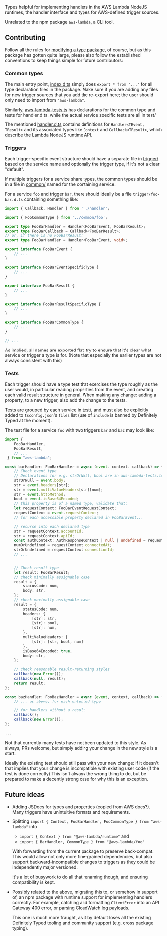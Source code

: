 Types helpful for implementing handlers in the AWS Lambda NodeJS runtimes,
the handler interface and types for AWS-defined trigger sources.

Unrelated to the npm package `aws-lambda`, a CLI tool.

## Contributing

Follow all the rules for [modifying a type package](../../README.md#edit-an-existing-package),
of course, but as this package has gotten quite large, please
also follow the established conventions to keep things simple
for future contributors:

### Common types

The main entry point, [index.d.ts]() simply does `export * from "..."`
for all type declaration files in the package. Make sure if you are
adding any files for new trigger sources that you add the
re-export here; the user should only need to import from `"aws-lambda"`.

Similarly, [aws-lambda-tests.ts]() has declarations for the common type and tests
for [handler.d.ts](), while the actual service specific tests are all in [test/]()

The mentioned [handler.d.ts]() contains definitions for `Handler<TEvent, TResult>`
and its associated types like `Context` and `Callback<TResult>`,
which describe the Lambda NodeJS runtime API.

### Triggers

Each trigger-specific event structure should have a separate file in [trigger/]() based
on the service name and optionally the trigger type, if it's not a clear "default".

If multiple triggers for a service share types, the common types
should be in a file in [common/]() named for the containing service.

For a service `foo` and trigger `bar`, there should ideally be
a file `trigger/foo-bar.d.ts` containing something like:

```ts
import { Callback, Handler } from '../handler';

import { FooCommonType } from '../common/foo';

export type FooBarHandler = Handler<FooBarEvent, FooBarResult>;
export type FooBarCallback = Callback<FooBarResult>;
// or, if there is no FooBarResult:
export type FooBarHandler = Handler<FooBarEvent, void>;

export interface FooBarEvent {
    // ...
}

export interface FooBarEventSpecificType {
    // ...
}

export interface FooBarResult {
    // ...
}

export interface FooBarResultSpecificType {
    // ...
}

export interface FooBarCommonType {
    // ...
}

// ...
```

As implied, all names are exported flat, try to ensure that it's clear what service
or trigger a type is for. (Note that especially the earlier types are not always
consistent with this)

### Tests

Each trigger should have a type test that exercises the type roughly as the user
would, in particular reading properties from the event, and creating each
valid result structure in general. When making any change: adding a property,
to a new trigger, also add the change to the tests.

Tests are grouped by each service in [test/](), and must also be explicitly
added to `tsconfig.json`'s `files` list (use of `include` is banned by
Definitely Typed at the moment).

The test file for a service `foo` with two triggers `bar` and `baz` may look like:

```ts
import {
    FooBarHandler,
    FooBarResult,
    // ...
 } from "aws-lambda";

const barHandler: FooBarHandler = async (event, context, callback) => {
    // Check event type
    // Declarations for e.g. strOrNull, bool are in aws-lambda-tests.ts
    strOrNull = event.body;
    str = event.headers[str];
    str = event.multiValueHeaders[str][num];
    str = event.httpMethod;
    bool = event.isBase64Encoded;
    // this property is of a named type, validate that:
    let requestContext: FooBarEventRequestContext;
    requestContext = event.requestContext;
    // for each accessible property declared in FooBarEvent...

    // recurse into each declared type
    str = requestContext.accountId;
    str = requestContext.apiId;
    const authContext: AuthResponseContext | null | undefined = requestContext.authorizer;
    numOrUndefined = requestContext.connectedAt;
    strOrUndefined = requestContext.connectionId;
    // ...


    // Check result type
    let result: FooBarResult;
    // check minimally assignable case
    result = {
        statusCode: num,
        body: str,
    };
    // check maximally assignable case
    result = {
        statusCode: num,
        headers: {
            [str]: str,
            [str]: bool,
            [str]: num,
        },
        multiValueHeaders: {
            [str]: [str, bool, num],
        },
        isBase64Encoded: true,
        body: str,
    };

    // check reasonable result-returning styles
    callback(new Error());
    callback(null, result);
    return result;
};

const bazHandler: FooBazHandler = async (event, context, callback) => {
    // ... as above, for each untested type

    // for handlers without a result
    callback();
    callback(new Error());
};

...
```

Not that currently many tests have not been updated to this style.
As always, PRs welcome, but simply adding your change in the new style
is a start.

Ideally the existing test should still pass with your new change: if it doesn't that
implies that your change is incompatible with existing user code (if the
test is done correctly) This isn't always the wrong thing to do, but be
prepared to make a decently strong case for why this is an exception.

## Future ideas

- Adding JSDocs for types and properties (copied from AWS docs?). Many
  triggers have unintuitive formats and requirements.

- Splitting `import { Context, FooBarHandler, FooCommonType } from "aws-lambda"` into

  - `import { Context } from "@aws-lambda/runtime"` and
  - `import { BarHandler, CommonType } from "@aws-lambda/foo"`

  With forwarding from the current package to preserve back-compat.
  This would allow not only more fine-grained dependencies, but also
  support backward-incompatible changes to triggers as they could be
  independently major versioned.

  It's a lot of busywork to do all that renaming though, and ensuring
  compatibility is kept.

- Possibly related to the above, migrating this to, or somehow in support of,
  an npm package with runtime support for implementing handlers correctly.
  For example, catching and formatting `ClientError` into an API Gateway
  400 error, or parsing CloudWatch log payloads.

  This one is much more fraught, as it by default loses all the existing
  Definitely Typed tooling and community support (e.g. cross package typing).

